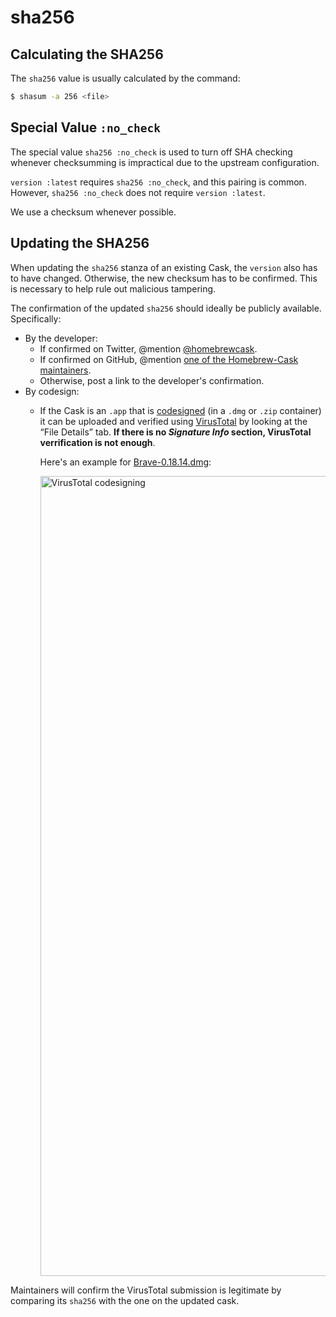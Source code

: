 # sha256

## Calculating the SHA256

The `sha256` value is usually calculated by the command:

```bash
$ shasum -a 256 <file>
```

## Special Value `:no_check`

The special value `sha256 :no_check` is used to turn off SHA checking whenever checksumming is impractical due to the upstream configuration.

`version :latest` requires `sha256 :no_check`, and this pairing is common. However, `sha256 :no_check` does not require `version :latest`.

We use a checksum whenever possible.

## Updating the SHA256

When updating the `sha256` stanza of an existing Cask, the `version` also has to have changed. Otherwise, the new checksum has to be confirmed. This is necessary to help rule out malicious tampering.

The confirmation of the updated `sha256` should ideally be publicly available. Specifically:

 - By the developer:
   - If confirmed on Twitter, @mention [@homebrewcask](https://twitter.com/homebrewcask).
   - If confirmed on GitHub, @mention [one of the Homebrew-Cask maintainers](https://github.com/orgs/caskroom/people).
   - Otherwise, post a link to the developer's confirmation.
 - By codesign:
   - If the Cask is an `.app` that is [codesigned](https://developer.apple.com/legacy/library/documentation/Darwin/Reference/ManPages/man1/codesign.1.html) (in a `.dmg` or `.zip` container) it can be uploaded and verified using [VirusTotal](https://www.virustotal.com/) by looking at the “File Details” tab. **If there is no *Signature Info* section, VirusTotal verrification is not enough**.
   
     Here's an example for [Brave-0.18.14.dmg](https://www.virustotal.com/en/file/0a3d15b924a4ad85a51d3c1b62943ea6aa92381a80bea4933284174fd0c13f11/analysis/):
   
     <img src="https://i.imgur.com/iW9NhEH.png" width="1280px" alt="VirusTotal codesigning">

Maintainers will confirm the VirusTotal submission is legitimate by comparing its `sha256` with the one on the updated cask.
